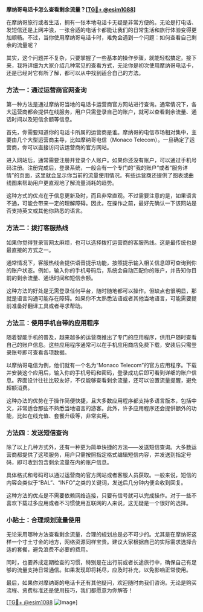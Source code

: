 **摩纳哥电话卡怎么查看剩余流量？[[TG💪+ @esim1088](https://t.me/s/esim1088)]**

在摩纳哥旅行或者生活，拥有一张本地电话卡无疑是非常方便的。无论是打电话、发短信还是上网冲浪，一张合适的电话卡都能让我们的日常生活和旅行体验变得更加顺畅。不过，当你使用摩纳哥电话卡时，难免会遇到一个问题：如何查看自己剩余的流量呢？

其实，这个问题并不复杂，只要掌握了一些基本的操作步骤，就能轻松搞定。接下来，我将详细为大家介绍几种常见的查看方式，无论你是初次使用摩纳哥电话卡，还是已经对它有所了解，都可以从中找到适合自己的方法。

### 方法一：通过运营商官网查询

第一种方法是通过摩纳哥当地的电话卡运营商官方网站进行查询。通常情况下，各大运营商都会提供在线服务，用户只需登录自己的账户，就可以查看剩余流量、通话时间以及短信余额等信息。

首先，你需要知道你的电话卡所属的运营商是谁。摩纳哥的电信市场相对集中，主要由几个大型运营商主导，比如摩纳哥电信（Monaco Telecom）。一旦确定了运营商，你可以直接访问该运营商的官方网站。

进入网站后，通常需要注册并登录个人账户。如果你还没有账户，可以通过手机号码注册。注册完成后，登录系统，一般会有一个专门的“我的账户”或者“服务详情”的页面，这里就会显示你当前的流量使用情况。有些运营商还提供了图表或曲线图来帮助用户更直观地了解流量消耗的趋势。

这种方式的优点在于信息更新及时，而且非常直观。不过需要注意的是，如果语言不通，可能会带来一定的理解障碍。因此，在操作之前，最好先确认一下该网站是否支持英文或其他你熟悉的语言。

### 方法二：拨打客服热线

如果你觉得登录官网太麻烦，也可以选择拨打运营商的客服热线。这是最传统也是最直接的方式之一。

通常情况下，客服热线会提供语音提示功能，按照提示输入相关信息即可查询到你的账户状态。例如，输入你的手机号码后，系统会自动匹配你的账户，并告知你目前的剩余流量、通话时间和短信余额。

这种方法的好处是无需登录任何平台，随时随地都可以操作。但缺点也很明显，那就是语言沟通可能存在障碍。如果你不太熟悉法语或者其他当地语言，可能需要提前准备好翻译工具或者寻求帮助。

### 方法三：使用手机自带的应用程序

随着智能手机的普及，越来越多的运营商推出了专门的应用程序，供用户随时查看自己的账户信息。这些应用程序通常可以在手机应用商店免费下载，安装后只需登录账号即可查看各项数据。

以摩纳哥电信为例，他们就有一个名为“Monaco Telecom”的官方应用程序。下载并安装这个应用后，输入你的手机号码和密码，登录成功后即可看到详细的账户信息。界面设计往往比较友好，不仅能够查看剩余流量，还可以设置流量提醒，避免超额消费。

这种办法的优势在于操作简便快捷，且大多数应用程序都支持多语言版本，包括中文，非常适合那些不熟悉当地语言的游客。此外，许多应用程序还会提供额外的功能，比如在线充值、套餐升级等，非常实用。

### 方法四：发送短信查询

除了以上几种方式外，还有一种更为简单快捷的方法——发送短信查询。大多数运营商都提供了这项服务，用户只需按照指定格式编辑短信内容，并发送到指定号码，即可收到包含剩余流量在内的账户信息。

具体格式和号码可以通过运营商的官方网站或者客服人员获取。一般来说，短信的内容会类似于“BAL”、“INFO”之类的关键词，发送后几分钟内便会收到回复。

这种方法的优点是不需要依赖网络连接，只要有信号就可以完成操作。对于一些不喜欢下载过多应用或者不习惯使用互联网的人来说，这无疑是一个很好的选择。

### 小贴士：合理规划流量使用

无论采用哪种方法查看剩余流量，合理的规划总是必不可少的。尤其是在摩纳哥这样一个寸土寸金的地方，网络资源同样宝贵。建议大家根据自己的实际需求选择合适的套餐，避免浪费不必要的费用。

同时，也要养成定期检查的习惯，特别是在出行前或者长途旅行中，确保自己有足够的流量支持日常通信。如果发现即将耗尽，应及时补充，以免影响正常使用。

最后，如果你对摩纳哥的电话卡还有其他疑问，欢迎随时向我们咨询。无论是购买流程、资费标准还是使用技巧，我们都愿意为你解答！

[[TG💪+ @esim1088](https://t.me/s/esim1088) ![Image](https://i.postimg.cc/4NQfJmqS/Snipaste-2025-05-13-00-14-12.png)]